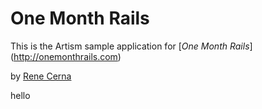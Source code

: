 # One Month Rails

This is the Artism sample application for
[*One Month Rails*] (http://onemonthrails.com)

by [Rene Cerna](http://ReneCerna.com)

hello